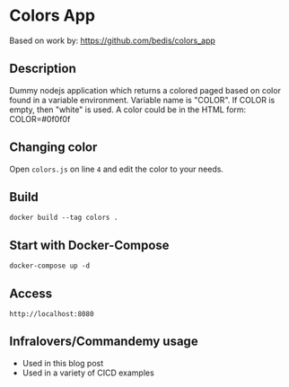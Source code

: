 # Colors App

Based on work by: https://github.com/bedis/colors_app

## Description

Dummy nodejs application which returns a colored paged based on color found in a variable environment. Variable name is "COLOR". If COLOR is empty, then "white" is used. A color could be in the HTML form: COLOR=#0f0f0f

## Changing color

Open `colors.js` on line `4` and edit the color to your needs.

## Build

```
docker build --tag colors .
```

## Start with Docker-Compose

```
docker-compose up -d
```

## Access

```
http://localhost:8080
```

## Infralovers/Commandemy usage

- Used in this blog post
- Used in a variety of CICD examples
